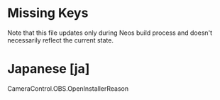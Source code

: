 # Missing Keys
Note that this file updates only during Neos build process and doesn't necessarily reflect the current state.

# Japanese [ja]
CameraControl.OBS.OpenInstallerReason  

